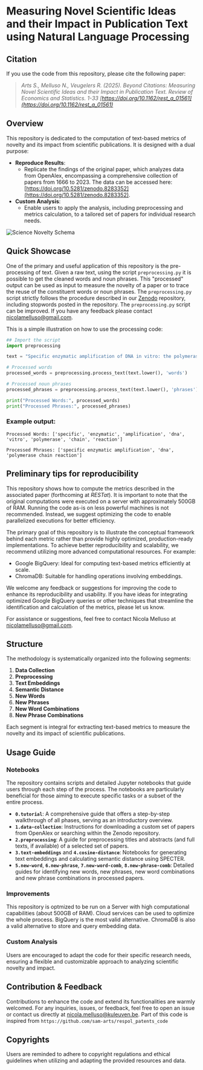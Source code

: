 # Measuring Novel Scientific Ideas and their Impact in Publication Text using Natural Language Processing

## Citation

If you use the code from this repository, please cite the following paper: 
 > *Arts S., Melluso N., Veugelers R. (2025). Beyond Citations: Measuring Novel Scientific Ideas and their Impact in Publication Text. _Review of Economics and Statistics_. 1-33 [https://doi.org/10.1162/rest_a_01561](https://doi.org/10.1162/rest_a_01561)*

## Overview

This repository is dedicated to the computation of text-based metrics of novelty and its impact from scientific publications. It is designed with a dual purpose:

- **Reproduce Results**:
  - Replicate the findings of the original paper, which analyzes data from OpenAlex, encompassing a comprehensive collection of papers from 1666 to 2023. The data can be accessed here: [https://doi.org/10.5281/zenodo.8283352](https://doi.org/10.5281/zenodo.8283352).
- **Custom Analysis**:
  - Enable users to apply the analysis, including preprocessing and metrics calculation, to a tailored set of papers for individual research needs.

![Science Novelty Schema](https://github.com/nicolamelluso/science-novelty/blob/main/data/ScienceNovelty-schema.png)
 

## Quick Showcase

One of the primary and useful application of this repository is the pre-processing of text. Given a raw text, using the script `preprocessing.py` it is possible to get the cleaned words and noun phrases. This "processed" output can be used as input to measure the novelty of a paper or to trace the reuse of the constituent words or noun phrases. The `preprocessing.py` script strictly follows the procedure described in our [Zenodo](https://doi.org/10.5281/zenodo.8283352) repository, including stopwords posted in the repository. The `preprocessing.py` script can be improved. If you have any feedback please contact [nicolamelluso@gmail.com](nicolamelluso@gmail.com).

This is a simple illustration on how to use the processing code:

```python
## Import the script
import preprocessing

text = "Specific enzymatic amplification of DNA in vitro: the polymerase chain reaction"

# Processed words
processed_words = preprocessing.process_text(text.lower(), 'words')

# Processed noun phrases
processed_phrases = preprocessing.process_text(text.lower(), 'phrases')

print("Processed Words:", processed_words)
print("Processed Phrases:", processed_phrases)
```

### Example output:

```text
Processed Words: ['specific', 'enzymatic', 'amplification', 'dna', 'vitro', 'polymerase', 'chain', 'reaction']

Processed Phrases: ['specific enzymatic amplification', 'dna', 'polymerase chain reaction']
```

## Preliminary tips for reproducibility
This repository shows how to compute the metrics described in the associated paper (forthcoming at _RESTat_). It is important to note that the original computations were executed on a server with approximately 500GB of RAM. Running the code as-is on less powerful machines is not recommended. Instead, we suggest optimizing the code to enable parallelized executions for better efficiency.

The primary goal of this repository is to illustrate the conceptual framework behind each metric rather than provide highly optimized, production-ready implementations. To achieve better reproducibility and scalability, we recommend utilizing more advanced computational resources. For example:

- Google BigQuery: Ideal for computing text-based metrics efficiently at scale.
- ChromaDB: Suitable for handling operations involving embeddings.
  
We welcome any feedback or suggestions for improving the code to enhance its reproducibility and usability. If you have ideas for integrating optimized Google BigQuery queries or other techniques that streamline the identification and calculation of the metrics, please let us know.

For assistance or suggestions, feel free to contact Nicola Melluso at [nicolamelluso@gmail.com](nicolamelluso@gmail.com).

## Structure

The methodology is systematically organized into the following segments:
1. **Data Collection**
2. **Preprocessing**
3. **Text Embeddings**
4. **Semantic Distance**
5. **New Words**
6. **New Phrases**
7. **New Word Combinations**
8. **New Phrase Combinations**

Each segment is integral for extracting text-based metrics to measure the novelty and its impact of scientific publications.

## Usage Guide

### Notebooks
The repository contains scripts and detailed Jupyter notebooks that guide users through each step of the process. The notebooks are particularly beneficial for those aiming to execute specific tasks or a subset of the entire process.

- **`0.tutorial`**: A comprehensive guide that offers a step-by-step walkthrough of all phases, serving as an introductory overview.
- **`1.data-collection`**: Instructions for downloading a custom set of papers from OpenAlex or searching within the Zenodo repository.
- **`2.preprocessing`**: A guide for preprocessing titles and abstracts (and full texts, if available) of a selected set of papers.
- **`3.text-embeddings`** and **`4.cosine-distance`**: Notebooks for generating text embeddings and calculating semantic distance using SPECTER.
- **`5.new-word`**, **`6.new-phrase`**, **`7.new-word-comb`**, **`8.new-phrase-comb`**: Detailed guides for identifying new words, new phrases, new word combinations and new phrase combinations in processed papers.

### Improvements
This repository is optmized to be run on a Server with high computational capabilities (about 500GB of RAM). Cloud services can be used to optimize the whole process. BigQuery is the most valid alternative. ChromaDB is also a valid alternative to store and query embedding data.

### Custom Analysis
Users are encouraged to adapt the code for their specific research needs, ensuring a flexible and customizable approach to analyzing scientific novelty and impact.

## Contribution & Feedback
Contributions to enhance the code and extend its functionalities are warmly welcomed. For any inquiries, issues, or feedback, feel free to open an issue or contact us directly at nicola.melluso@kuleuven.be.
Part of this code is inspired from `https://github.com/sam-arts/respol_patents_code`

## Copyrights
Users are reminded to adhere to copyright regulations and ethical guidelines when utilizing and adapting the provided resources and data.
